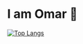 # I am Omar 👋


[![Top Langs](https://github-readme-stats.vercel.app/api/top-langs/?username=owarsame)](https://github.com/anuraghazra/github-readme-stats)

